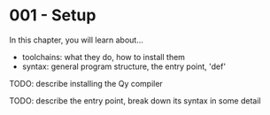 # 001 - Setup

In this chapter, you will learn about...
-   toolchains: what they do, how to install them
-   syntax: general program structure, the entry point, 'def'

TODO: describe installing the Qy compiler

TODO: describe the entry point, break down its syntax in some detail